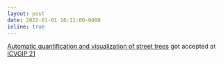 ```yaml
---
layout: post
date: 2022-01-01 16:11:00-0400
inline: true
---
```


[Automatic quantification and visualization of street trees](https://doi.org/10.1145/3490035.3490280) got accepted at [ICVGIP 21](https://iitj.ac.in/icvgip2021/Events/index.php)

